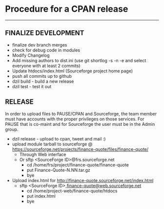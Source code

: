 # Procedure for a CPAN release
---

## FINALIZE DEVELOPMENT
* finalize dev branch merges
* check for debug code in modules
* Modify Changelog
* Add missing authors to dist.ini (use git shortlog -s -n -e and select everyone with at least 2 commits)
* Update htdocs/index.html (Sourceforge project home page)
* push all commits up to github
* dzil build - build a new release
* dzil test - test it out

## RELEASE

In order to upload files to PAUSE/CPAN and Sourceforge, the team member must have accounts with the proper privileges on those services. For PAUSE that is co-maint and for Sourceforge the user must be in the Admin group.

* dzil release - upload to cpan, tweet and mail :)
* upload module tarball to sourceforge @ https://sourceforge.net/projects/finance-quote/files/finance-quote/
    * Through Web interface
    * Or sftp \<SourceForge ID\>@frs.sourceforge.net
        * cd /home/frs/project/finance-quote/finance-quote
        * put Finance-Quote-N.NN.tar.gz
        * bye
* Upload index.html for http://finance-quote.sourceforge.net/index.html
    * sftp \<SourceForge ID\>,finance-quote@web.sourceforge.net
        * cd /home/project-web/finance-quote/htdocs
        * put index.html
        * bye


